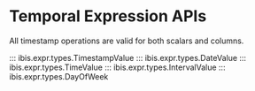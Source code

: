 # Temporal Expression APIs

All timestamp operations are valid for both scalars and columns.

::: ibis.expr.types.TimestampValue
::: ibis.expr.types.DateValue
::: ibis.expr.types.TimeValue
::: ibis.expr.types.IntervalValue
::: ibis.expr.types.DayOfWeek
